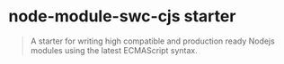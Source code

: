# node-module-swc-cjs starter

> A starter for writing high compatible and production ready Nodejs modules using the latest ECMAScript syntax.
